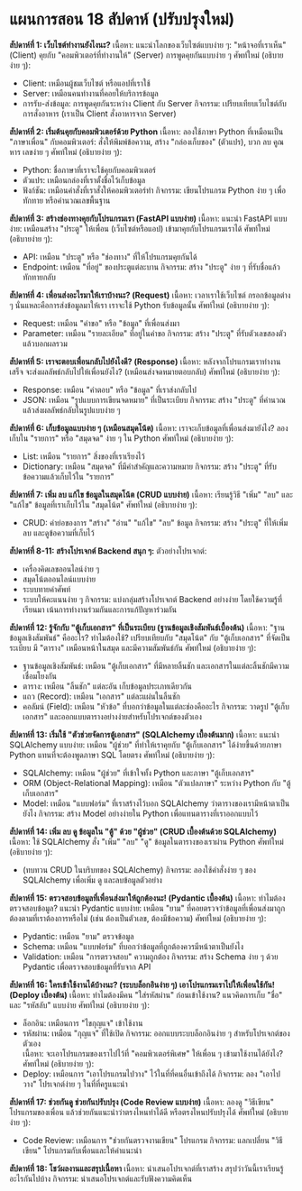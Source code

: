 # แผนการสอน 18 สัปดาห์ (ปรับปรุงใหม่)

**สัปดาห์ที่ 1: เว็บไซต์ทำงานยังไงนะ?**
เนื้อหา: แนะนำโลกของเว็บไซต์แบบง่าย ๆ: "หน้าจอที่เราเห็น" (Client) คุยกับ "คอมพิวเตอร์ที่ทำงานให้" (Server) การพูดคุยกันแบบง่าย ๆ
ศัพท์ใหม่ (อธิบายง่าย ๆ):
- Client: เหมือนผู้ชมเว็บไซต์ หรือแอปที่เราใช้
- Server: เหมือนคนทำงานที่คอยให้บริการข้อมูล
- การรับ-ส่งข้อมูล: การพูดคุยกันระหว่าง Client กับ Server
กิจกรรม: เปรียบเทียบเว็บไซต์กับการสั่งอาหาร (เราเป็น Client สั่งอาหารจาก Server)

**สัปดาห์ที่ 2: เริ่มต้นคุยกับคอมพิวเตอร์ด้วย Python**
เนื้อหา: ลองใช้ภาษา Python ที่เหมือนเป็น "ภาษาเพื่อน" กับคอมพิวเตอร์: สั่งให้พิมพ์ข้อความ, สร้าง "กล่องเก็บของ" (ตัวแปร), บวก ลบ คูณ หาร เลขง่าย ๆ
ศัพท์ใหม่ (อธิบายง่าย ๆ):
- Python: ชื่อภาษาที่เราจะใช้คุยกับคอมพิวเตอร์
- ตัวแปร: เหมือนกล่องที่เราตั้งชื่อไว้เก็บข้อมูล
- ฟังก์ชัน: เหมือนคำสั่งที่เราสั่งให้คอมพิวเตอร์ทำ
กิจกรรม: เขียนโปรแกรม Python ง่าย ๆ เพื่อทักทาย หรือคำนวณเลขพื้นฐาน

**สัปดาห์ที่ 3: สร้างช่องทางคุยกับโปรแกรมเรา (FastAPI แบบง่าย)**
เนื้อหา: แนะนำ FastAPI แบบง่าย: เหมือนสร้าง "ประตู" ให้เพื่อน (เว็บไซต์หรือแอป) เข้ามาคุยกับโปรแกรมเราได้
ศัพท์ใหม่ (อธิบายง่าย ๆ):
- API: เหมือน "ประตู" หรือ "ช่องทาง" ที่ให้โปรแกรมคุยกันได้
- Endpoint: เหมือน "ที่อยู่" ของประตูแต่ละบาน
กิจกรรม: สร้าง "ประตู" ง่าย ๆ ที่รับชื่อแล้วทักทายกลับ

**สัปดาห์ที่ 4: เพื่อนส่งอะไรมาให้เราบ้างนะ? (Request)**
เนื้อหา: เวลาเราใช้เว็บไซต์ กรอกข้อมูลต่าง ๆ นั่นแหละคือการส่งข้อมูลมาให้เรา เราจะใช้ Python รับข้อมูลนั้น
ศัพท์ใหม่ (อธิบายง่าย ๆ):
- Request: เหมือน "คำขอ" หรือ "ข้อมูล" ที่เพื่อนส่งมา
- Parameter: เหมือน "รายละเอียด" ที่อยู่ในคำขอ
กิจกรรม: สร้าง "ประตู" ที่รับตัวเลขสองตัวแล้วบอกผลรวม

**สัปดาห์ที่ 5: เราจะตอบเพื่อนกลับไปยังไงดี? (Response)**
เนื้อหา: หลังจากโปรแกรมเราทำงานเสร็จ จะส่งผลลัพธ์กลับไปให้เพื่อนยังไง? (เหมือนส่งจดหมายตอบกลับ)
ศัพท์ใหม่ (อธิบายง่าย ๆ):
- Response: เหมือน "คำตอบ" หรือ "ข้อมูล" ที่เราส่งกลับไป
- JSON: เหมือน "รูปแบบการเขียนจดหมาย" ที่เป็นระเบียบ
กิจกรรม: สร้าง "ประตู" ที่คำนวณแล้วส่งผลลัพธ์กลับในรูปแบบง่าย ๆ

**สัปดาห์ที่ 6: เก็บข้อมูลแบบง่าย ๆ (เหมือนสมุดโน้ต)**
เนื้อหา: เราจะเก็บข้อมูลที่เพื่อนส่งมายังไง? ลองเก็บใน "รายการ" หรือ "สมุดจด" ง่าย ๆ ใน Python
ศัพท์ใหม่ (อธิบายง่าย ๆ):
- List: เหมือน "รายการ" สิ่งของที่เราเรียงไว้
- Dictionary: เหมือน "สมุดจด" ที่มีคำสำคัญและความหมาย
กิจกรรม: สร้าง "ประตู" ที่รับข้อความแล้วเก็บไว้ใน "รายการ"

**สัปดาห์ที่ 7: เพิ่ม ลบ แก้ไข ข้อมูลในสมุดโน้ต (CRUD แบบง่าย)**
เนื้อหา: เรียนรู้วิธี "เพิ่ม" "ลบ" และ "แก้ไข" ข้อมูลที่เราเก็บไว้ใน "สมุดโน้ต"
ศัพท์ใหม่ (อธิบายง่าย ๆ):
- CRUD: คำย่อของการ "สร้าง" "อ่าน" "แก้ไข" "ลบ" ข้อมูล
กิจกรรม: สร้าง "ประตู" ที่ให้เพิ่ม ลบ และดูข้อความที่เก็บไว้

**สัปดาห์ที่ 8-11: สร้างโปรเจกต์ Backend สนุก ๆ:**
ตัวอย่างโปรเจกต์:
- เครื่องคิดเลขออนไลน์ง่าย ๆ
- สมุดโน้ตออนไลน์แบบง่าย
- ระบบทายคำศัพท์
- ระบบให้คะแนนง่าย ๆ
กิจกรรม: แบ่งกลุ่มสร้างโปรเจกต์ Backend อย่างง่าย โดยใช้ความรู้ที่เรียนมา เน้นการทำงานร่วมกันและการแก้ปัญหาร่วมกัน

**สัปดาห์ที่ 12: รู้จักกับ "ตู้เก็บเอกสาร" ที่เป็นระเบียบ (ฐานข้อมูลเชิงสัมพันธ์เบื้องต้น)**
เนื้อหา: "ฐานข้อมูลเชิงสัมพันธ์" คืออะไร? ทำไมต้องใช้? เปรียบเทียบกับ "สมุดโน้ต" กับ "ตู้เก็บเอกสาร" ที่จัดเป็นระเบียบ มี "ตาราง" เหมือนหน้าในสมุด และมีความสัมพันธ์กัน
ศัพท์ใหม่ (อธิบายง่าย ๆ):
- ฐานข้อมูลเชิงสัมพันธ์: เหมือน "ตู้เก็บเอกสาร" ที่มีหลายลิ้นชัก และเอกสารในแต่ละลิ้นชักมีความเชื่อมโยงกัน
- ตาราง: เหมือน "ลิ้นชัก" แต่ละอัน เก็บข้อมูลประเภทเดียวกัน
- แถว (Record): เหมือน "เอกสาร" แต่ละแผ่นในลิ้นชัก
- คอลัมน์ (Field): เหมือน "หัวข้อ" ที่บอกว่าข้อมูลในแต่ละช่องคืออะไร
กิจกรรม: วาดรูป "ตู้เก็บเอกสาร" และออกแบบตารางอย่างง่ายสำหรับโปรเจกต์ของตัวเอง

**สัปดาห์ที่ 13: เริ่มใช้ "ตัวช่วยจัดการตู้เอกสาร" (SQLAlchemy เบื้องต้นมาก)**
เนื้อหา: แนะนำ SQLAlchemy แบบง่าย: เหมือน "ผู้ช่วย" ที่ทำให้เราคุยกับ "ตู้เก็บเอกสาร" ได้ง่ายขึ้นด้วยภาษา Python แทนที่จะต้องพูดภาษา SQL โดยตรง
ศัพท์ใหม่ (อธิบายง่าย ๆ):
- SQLAlchemy: เหมือน "ผู้ช่วย" ที่เข้าใจทั้ง Python และภาษา "ตู้เก็บเอกสาร"
- ORM (Object-Relational Mapping): เหมือน "ตัวแปลภาษา" ระหว่าง Python กับ "ตู้เก็บเอกสาร"
- Model: เหมือน "แบบฟอร์ม" ที่เราสร้างไว้บอก SQLAlchemy ว่าตารางของเรามีหน้าตาเป็นยังไง
กิจกรรม: สร้าง Model อย่างง่ายใน Python เพื่อแทนตารางที่เราออกแบบไว้

**สัปดาห์ที่ 14: เพิ่ม ลบ ดู ข้อมูลใน "ตู้" ด้วย "ผู้ช่วย" (CRUD เบื้องต้นด้วย SQLAlchemy)**
เนื้อหา: ใช้ SQLAlchemy สั่ง "เพิ่ม" "ลบ" "ดู" ข้อมูลในตารางของเราผ่าน Python
ศัพท์ใหม่ (อธิบายง่าย ๆ): 
- (ทบทวน CRUD ในบริบทของ SQLAlchemy)
กิจกรรม: ลองใช้คำสั่งง่าย ๆ ของ SQLAlchemy เพื่อเพิ่ม ดู และลบข้อมูลตัวอย่าง

**สัปดาห์ที่ 15: ตรวจสอบข้อมูลที่เพื่อนส่งมาให้ถูกต้องนะ! (Pydantic เบื้องต้น)**
เนื้อหา: ทำไมต้องตรวจสอบข้อมูล? แนะนำ Pydantic แบบง่าย: เหมือน "ยาม" ที่คอยตรวจว่าข้อมูลที่เพื่อนส่งมาถูกต้องตามที่เราต้องการหรือไม่ (เช่น ต้องเป็นตัวเลข, ต้องมีข้อความ)
ศัพท์ใหม่ (อธิบายง่าย ๆ):
- Pydantic: เหมือน "ยาม" ตรวจข้อมูล
- Schema: เหมือน "แบบฟอร์ม" ที่บอกว่าข้อมูลที่ถูกต้องควรมีหน้าตาเป็นยังไง
- Validation: เหมือน "การตรวจสอบ" ความถูกต้อง
กิจกรรม: สร้าง Schema ง่าย ๆ ด้วย Pydantic เพื่อตรวจสอบข้อมูลที่รับจาก API

**สัปดาห์ที่ 16: ใครเข้าใช้งานได้บ้างนะ? (ระบบล็อกอินง่าย ๆ) เอาโปรแกรมเราไปให้เพื่อนใช้กัน! (Deploy เบื้องต้น)**
เนื้อหา: ทำไมต้องมีคน "ใส่รหัสผ่าน" ก่อนเข้าใช้งาน? แนวคิดการเก็บ "ชื่อ" และ "รหัสลับ" แบบง่าย
ศัพท์ใหม่ (อธิบายง่าย ๆ):
- ล็อกอิน: เหมือนการ "ไขกุญแจ" เข้าใช้งาน
- รหัสผ่าน: เหมือน "กุญแจ" ที่ใช้เปิด
กิจกรรม: ออกแบบระบบล็อกอินง่าย ๆ สำหรับโปรเจกต์ของตัวเอง <br>
เนื้อหา: จะเอาโปรแกรมของเราไปไว้ที่ "คอมพิวเตอร์พิเศษ" ให้เพื่อน ๆ เข้ามาใช้งานได้ยังไง?
ศัพท์ใหม่ (อธิบายง่าย ๆ):
- Deploy: เหมือนการ "เอาโปรแกรมไปวาง" ไว้ในที่ที่คนอื่นเข้าถึงได้
กิจกรรม: ลอง "เอาไปวาง" โปรเจกต์ง่าย ๆ ในที่ที่ครูแนะนำ

**สัปดาห์ที่ 17: ช่วยกันดู ช่วยกันปรับปรุง (Code Review แบบง่าย)**
เนื้อหา: ลองดู "วิธีเขียน" โปรแกรมของเพื่อน แล้วช่วยกันแนะนำว่าตรงไหนทำได้ดี หรือตรงไหนปรับปรุงได้
ศัพท์ใหม่ (อธิบายง่าย ๆ):
- Code Review: เหมือนการ "ช่วยกันตรวจงานเขียน" โปรแกรม
กิจกรรม: แลกเปลี่ยน "วิธีเขียน" โปรแกรมกับเพื่อนและให้คำแนะนำ

**สัปดาห์ที่ 18: โชว์ผลงานและสรุปเนื้อหา**
เนื้อหา: นำเสนอโปรเจกต์ที่เราสร้าง สรุปว่าวันนี้เราเรียนรู้อะไรกันไปบ้าง
กิจกรรม: นำเสนอโปรเจกต์และรับฟังความคิดเห็น
